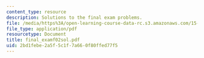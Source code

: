 ```yaml
---
content_type: resource
description: Solutions to the final exam problems.
file: /media/https%3A/open-learning-course-data-rc.s3.amazonaws.com/15-501-introduction-to-financial-and-managerial-accounting-spring-2004/2bd1febe2a5f5c1f7a660f80ffed77f5_final_examf02sol.pdf
file_type: application/pdf
resourcetype: Document
title: final_examf02sol.pdf
uid: 2bd1febe-2a5f-5c1f-7a66-0f80ffed77f5
---
```

